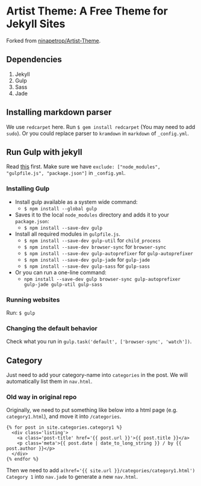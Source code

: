 # Artist Theme: A Free Theme for Jekyll Sites
Forked from [ninapetrop/Artist-Theme](https://github.com/ninapetrop/Artist-Theme).

## Dependencies
1. Jekyll
2. Gulp
3. Sass
4. Jade

## Installing markdown parser
We use ```redcarpet``` here.
Run ```$ gem install redcarpet``` (You may need to add ```sudo```).
Or you could replace parser to ```kramdown``` in ```markdown``` of ```_config.yml```.

## Run Gulp with jekyll

Read [this](https://aaronlasseigne.com/2016/02/03/using-gulp-with-jekyll/) first.
Make sure we have ```exclude: ["node_modules", "gulpfile.js", "package.json"]```
in ```_config.yml```.

### Installing Gulp

- Install gulp available as a system wide command:
  - ```$ npm install --global gulp```
- Saves it to the local ```node_modules``` directory
  and adds it to your ```package.json```:
  - ```$ npm install --save-dev gulp```
- Install all required modules in ```gulpfile.js```.
  - ```$ npm install --save-dev gulp-util``` for ```child_process```
  - ```$ npm install --save-dev browser-sync``` for ```browser-sync```
  - ```$ npm install --save-dev gulp-autoprefixer``` for ```gulp-autoprefixer```
  - ```$ npm install --save-dev gulp-jade``` for ```gulp-jade```
  - ```$ npm install --save-dev gulp-sass``` for ```gulp-sass```
- Or you can run a one-line command:
  - ```npm install --save-dev gulp browser-sync gulp-autoprefixer gulp-jade gulp-util gulp-sass```

### Running websites
Run: ```$ gulp```

### Changing the default behavior
Check what you run in ```gulp.task('default', ['browser-sync', 'watch'])```.

## Category
Just need to add your category-name into ```categories``` in the post.
We will automatically list them in ```nav.html```.

### Old way in original repo
Originally, we need to put something like below into a html page
(e.g. ```category1.html```), and move it into ```/categories```.
```
{% for post in site.categories.category1 %}
  <div class='listing'>
    <a class='post-title' href='{{ post.url }}'>{{ post.title }}</a>
    <p class='meta'>{{ post.date | date_to_long_string }} / by {{ post.author }}</p>
  </div>
{% endfor %}
```
Then we need to add ```a(href='{{ site.url }}/categories/category1.html') Category 1```
into ```nav.jade``` to generate a new ```nav.html```.
